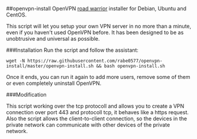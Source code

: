 ##openvpn-install
OpenVPN [road warrior](http://en.wikipedia.org/wiki/Road_warrior_%28computing%29) installer for Debian, Ubuntu and CentOS.

This script will let you setup your own VPN server in no more than a minute, even if you haven't used OpenVPN before. It has been designed to be as unobtrusive and universal as possible.

###Installation
Run the script and follow the assistant:

`wget -N https://raw.githubusercontent.com/rabe0577/openvpn-install/master/openvpn-install.sh && bash openvpn-install.sh`

Once it ends, you can run it again to add more users, remove some of them or even completely uninstall OpenVPN.

###Modification

This script working over the tcp protocoll and allows you to create a VPN connection over port 443 and protocoll tcp, it behaves like a https request. Also the script allows the client-to-client connection, so the devices in the private network can communicate with other devices of the private network.